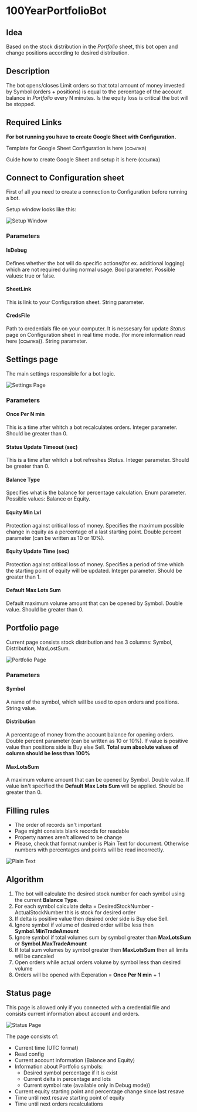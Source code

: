 ﻿100YearPortfolioBot
===

## Idea
Based on the stock distribution in the *Portfolio* sheet, this bot open and change positions according to desired distribution.

## Description
The bot opens/closes Limit orders so that total amount of money invested by Symbol (orders + positions) is equal to the percentage of the account balance in *Portfolio* every N minutes.
Is the equity loss is critical the bot will be stopped.

## Required Links
**For bot running you have to create Google Sheet with Configuration.**

Template for Google Sheet Configuration is here (ссылка)

Guide how to create Google Sheet and setup it is here (ссылка)


## Connect to Configuration sheet
First of all you need to create a connection to Configuration before running a bot.

Setup window looks like this:

![Setup Window](screens/SetupWindow.png)

### Parameters

#### **IsDebug**
Defines whether the bot will do specific actions(for ex. additional logging) which are not required during normal usage. Bool parameter. Possible values: true or false.

#### **SheetLink**
This is link to your Configuration sheet. String parameter.

#### **CredsFile**
Path to credentials file on your computer. It is nessesary for update *Status* page on Configuration sheet in real time mode. (for more information read here (ссылка)). String parameter.


## Settings page
The main settings responsible for a bot logic.

![Settings Page](screens/SettingsPage.png)

### Parameters

#### **Once Per N min**
This is a time after whitch a bot recalculates orders. Integer parameter. Should be greater than 0.

#### **Status Update Timeout (sec)**
This is a time after whitch a bot refreshes *Status*. Integer parameter. Should be greater than 0.

#### **Balance Type**
Specifies what is the balance for percentage calculation. Enum parameter. Possible values: Balance or Equity.

#### **Equity Min Lvl**
Protection against critical loss of money. Specifies the maximum possible change in equity as a percentage of a last starting point. Double percent parameter (can be written as 10 or 10%).

#### **Equity Update Time (sec)**
Protection against critical loss of money. Specifies a period of time which the starting point of equity will be updated. Integer parameter. Should be greater than 1.

#### **Default Max Lots Sum**
Default maximum volume amount that can be opened by Symbol. Double value. Should be greater than 0.


## Portfolio page

Current page consists stock distribution and has 3 columns: Symbol, Distribution, MaxLostSum.

![Portfolio Page](screens/PortfolioPage.png)

### Parameters

#### **Symbol**
A name of the symbol, which will be used to open orders and positions. String value.

#### **Distribution**
A percentage of money from the account balance for opening orders. Double percent parameter (can be written as 10 or 10%). If value is positive value than positions side is Buy else Sell. **Total sum absolute values of column should be less than 100%**

#### **MaxLotsSum**
A maximum volume amount that can be opened by Symbol. Double value. If value isn't specified the **Default Max Lots Sum** will be applied. Should be greater than 0.

## **Filling rules**
- The order of records isn't important
- Page might consists blank records for readable
- Property names aren't allowed to be change
- Please, check that format number is Plain Text for document. Otherwise numbers with percentages and points will be read incorrectly.

![Plain Text](screens/Plain%20text.png)

## Algorithm

1. The bot will calculate the desired stock number for each symbol using the current **Balance Type**.
2. For each symbol calculate delta = DesiredStockNumber - ActualStockNumber this is stock for desired order
3. If delta is positive value then desired order side is Buy else Sell.
4. Ignore symbol if volume of desired order will be less then **Symbol.MinTradeAmount**
5. Ignore symbol if total volumes sum by symbol greater than **MaxLotsSum** or **Symbol.MaxTradeAmount**
6. If total sum volumes by symbol greater then **MaxLotsSum** then all limits will be cancaled
7. Open orders while actual orders volume by symbol less than desired volume
8. Orders will be opened with Experation = **Once Per N min** + 1

## Status page
This page is allowed only if you connected with a credential file and consists current information about account and orders.

![Status Page](screens/StatusPage.png)

The page consists of:
- Current time (UTC format)
- Read config
- Current account information (Balance and Equity)
- Information about Portfolio symbols:
    - Desired symbol percentage if it is exist
    - Current delta in percentage and lots
    - Current symbol rate (available only in Debug mode))
- Current equity starting point and percentage change since last resave
- Time until next resave starting point of equity
- Time until next orders recalculations
